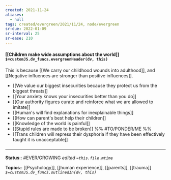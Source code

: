 ```yaml
---
created: 2021-11-24 
aliases:
  - null
tags: created/evergreen/2021/11/24, node/evergreen
sr-due: 2022-01-09
sr-interval: 25
sr-ease: 210
---
```


#### [[Children make wide assumptions about the world]] `$=customJS.dv_funcs.evergreenHeader(dv, this)`

This is because [[We carry our childhood wounds into adulthood]],
and [[Negative influences are stronger than positive influences]].

- [[We value our biggest insecurities because they protect us from the biggest threats]]
- [[Your anxiety knows your insecurities better than you do]]
- [[Our authority figures curate and reinforce what we are allowed to imitate]]
- [[Human's will find explanations for inexplainable things]]
- [[How can parent's best help their children]]
- [[Knowledge of the world is painful]]
- [[Stupid rules are made to be broken]]  %% #TO/PONDER/ME  %%
- [[Trans children will repress their dysphoria if they have been effectively taught it is unacceptable]]

### <hr class="footnote"/>

**Status**:: #EVER/GROWING 
*edited `=this.file.mtime`*

**Topics**:: [[Psychology]], [[human experience]], [[parents]], [[trauma]]
*`$=customJS.dv_funcs.outlinedIn(dv, this)`*
